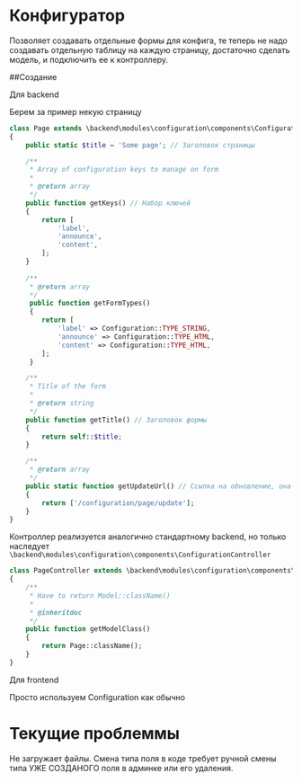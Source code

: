 Конфигуратор
===================================

Позволяет создавать отдельные формы для конфига, те теперь не надо создавать отдельную таблицу на каждую страницу, 
достаточно сделать модель, и подключить ее к контроллеру.

##Создание

Для backend

Берем за пример некую страницу

```php
class Page extends \backend\modules\configuration\components\ConfigurationModel 
{
    public static $title = 'Some page'; // Заголовок страницы

    /**
     * Array of configuration keys to manage on form
     *
     * @return array
     */
    public function getKeys() // Набор ключей
    {
        return [
            'label',
            'announce',
            'content',
        ];
    }
    
    /**
     * @return array
     */
     public function getFormTypes()
     {
        return [
            'label' => Configuration::TYPE_STRING,
            'announce' => Configuration::TYPE_HTML,
            'content' => Configuration::TYPE_HTML,
        ];
     }

    /**
     * Title of the form
     *
     * @return string
     */
    public function getTitle() // Заголовок формы
    {
        return self::$title;
    }

    /**
     * @return array
     */
    public static function getUpdateUrl() // Ссылка на обновление, она-же главная
    {
        return ['/configuration/page/update'];
    }
}
```

Контроллер реализуется аналогично стандартному backend, 
но только наследует ```\backend\modules\configuration\components\ConfigurationController```

```php
class PageController extends \backend\modules\configuration\components\ConfigurationController
{
    /**
     * Have to return Model::className()
     *
     * @inheritdoc
     */
    public function getModelClass()
    {
        return Page::className();
    }
}
```

Для frontend

Просто используем Configuration как обычно

Текущие проблеммы
===================================

Не загружает файлы.
Смена типа поля в коде требует ручной смены типа УЖЕ СОЗДАНОГО поля в админке или его удаления.
